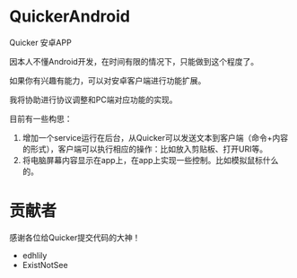 # QuickerAndroid
Quicker 安卓APP

因本人不懂Android开发，在时间有限的情况下，只能做到这个程度了。

如果你有兴趣有能力，可以对安卓客户端进行功能扩展。 

我将协助进行协议调整和PC端对应功能的实现。

目前有一些构思：
1. 增加一个service运行在后台，从Quicker可以发送文本到客户端（命令+内容的形式），客户端可以执行相应的操作：比如放入剪贴板、打开URI等。
2. 将电脑屏幕内容显示在app上，在app上实现一些控制。比如模拟鼠标什么的。



# 贡献者
感谢各位给Quicker提交代码的大神！
- edhlily
- ExistNotSee



